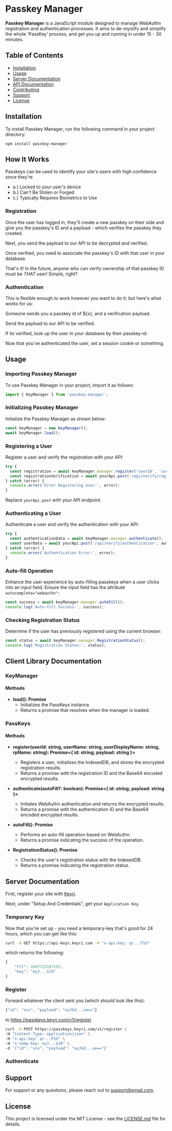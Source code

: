 # Passkey Manager

**Passkey Manager** is a JavaScript module designed to manage WebAuthn registration and authentication processes. It aims to de-mystify and simplify the whole 'PassKey' process, and get you up and running in under 15 - 30 minutes.

## Table of Contents
- [Installation](#installation)
- [Usage](#usage)
- [Server Documentation](#server-documentation)
- [API Documentation](#api-documentation)
- [Contributing](#contributing)
- [Support](#support)
- [License](#license)

## Installation

To install Passkey Manager, run the following command in your project directory:

```
npm install passkey-manager
```

## How It Works

Passkeys can be used to identify your site's users with high confidence since they're

- a.) Locked to your user's device
- b.) Can't Be Stolen or Forged
- c.) Typically Requires Biometrics to Use

### Registration

Once the user has logged in, they'll create a new passkey on their side and give you the passkey's ID and a payload - which verifies the passkey they created.

Next, you send the payload to our API to be decrypted and verified.

Once verified, you need to associate the passkey's ID with that user in your database.

That's it! In the future, anyone who can verify ownership of that passkey ID must be _THAT_ user! Simple, right?

### Authentication

This is flexible enough to work however you want to do it; but here's what works for us:

Someone sends you a passkey id of ${x}, and a verification payload.

Send the payload to our API to be verified.

If its verified, look up the user in your database by their passkey-id.

Now that you've authenticated the user, set a session cookie or something.

## Usage

### Importing Passkey Manager

To use Passkey Manager in your project, import it as follows:

```javascript
import { KeyManager } from 'passkey-manager';
```

### Initializing Passkey Manager

Initialize the Passkey Manager as shown below:

```javascript
const keyManager = new KeyManager();
await keyManager.load();
```

### Registering a User

Register a user and verify the registration with your API:

```javascript
try {
  const registration = await keyManager.manager.register('userId', 'userName', 'userDisplayName', 'rpName');
  const registrationVerification = await yourApi.post('/api/verify/registration', registration);
} catch (error) {
  console.error('Error Registering User:', error);
}
```
Replace `yourApi.post` with your API endpoint.

### Authenticating a User

Authenticate a user and verify the authentication with your API:

```javascript
try {
  const authenticationData = await keyManager.manager.authenticate();
  const userData = await yourApi.post('/api/verify/authentication', authenticationData);
} catch (error) {
  console.error('Authentication Error:', error);
}
```

### Auto-fill Operation

Enhance the user experience by auto-filling passkeys when a user clicks into an input field. Ensure the input field has the attribute `autocomplete="webauthn"`:

```javascript
const success = await keyManager.manager.autoFill();
console.log('Auto-fill Success:', success);
```

### Checking Registration Status

Determine if the user has previously registered using the current browser:

```javascript
const status = await keyManager.manager.RegistrationStatus();
console.log('Registration Status:', status);
```

## Client Library Documentation

### KeyManager

#### Methods

- **load(): Promise<void>**
  - Initializes the PassKeys instance.
  - Returns a promise that resolves when the manager is loaded.

### PassKeys

#### Methods

- **register(userId: string, userName: string, userDisplayName: string, rpName: string): Promise<{ id: string; payload: string }>**
  - Registers a user, initializes the IndexedDB, and stores the encrypted registration results.
  - Returns a promise with the registration ID and the Base64 encoded encrypted results.

- **authenticate(autoFill?: boolean): Promise<{ id: string; payload: string }>**
  - Initiates WebAuthn authentication and returns the encrypted results.
  - Returns a promise with the authentication ID and the Base64 encoded encrypted results.

- **autoFill(): Promise<boolean>**
  - Performs an auto-fill operation based on WebAuthn.
  - Returns a promise indicating the success of the operation.

- **RegistrationStatus(): Promise<string>**
  - Checks the user's registration status with the IndexedDB.
  - Returns a promise indicating the registration status.


## Server Documentation

First, register your site with [Keyri](https://app.keyri.com/sign-up).

Next, under "Setup And Credentials", get your `Application Key`.

### Temporary Key

Now that you're set up - you need a temporary-key that's good for 24 hours, which you can get like this:

```bash
curl -X GET https://api-keys.keyri.com -H "x-api-key: qr...P1U"
```

which returns the following:

```javascript
{
    "ttl": 1697723187193,
    "key": "eyJ...SJ9"
}
```
### Register

Forward whatever the client sent you (which should look like this):

```javascript
{"id": "xxx", "payload": "eyJhd...xe=="}
```

to https://passkeys.keyri.com/v1/register

```bash
curl -X POST https://passkeys.keyri.com/v1/register \
-H "Content-Type: application/json" \
-H "x-api-key: qr...P1U" \
-H "x-temp-key: eyJ...SJ9" \
-d '{"id": "xxx", "payload": "eyJhd...xe=="}'
```

### Authenticate

## Support

For support or any questions, please reach out to [support@email.com](mailto:support@email.com).

## License

This project is licensed under the MIT License - see the [LICENSE.md](LICENSE.md) file for details.
